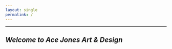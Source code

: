```yaml
---
layout: single
permalink: /
---
```


______________________________________
## *Welcome to Ace Jones Art & Design*
